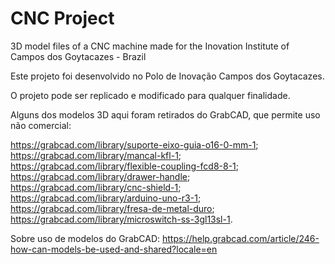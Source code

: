 # CNC Project
3D model files of a CNC machine made for the Inovation Institute of Campos dos Goytacazes - Brazil

Este projeto foi desenvolvido no Polo de Inovação Campos dos Goytacazes. 

O projeto pode ser replicado e modificado para qualquer finalidade.

Alguns dos modelos 3D aqui foram retirados do GrabCAD, que permite uso não comercial:

https://grabcad.com/library/suporte-eixo-guia-o16-0-mm-1;
https://grabcad.com/library/mancal-kfl-1;
https://grabcad.com/library/flexible-coupling-fcd8-8-1;
https://grabcad.com/library/drawer-handle;
https://grabcad.com/library/cnc-shield-1;
https://grabcad.com/library/arduino-uno-r3-1;
https://grabcad.com/library/fresa-de-metal-duro;
https://grabcad.com/library/microswitch-ss-3gl13sl-1.

Sobre uso de modelos do GrabCAD:
https://help.grabcad.com/article/246-how-can-models-be-used-and-shared?locale=en
